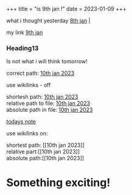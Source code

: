 +++
title = "is 9th jan !"
date = 2023-01-09
+++

what i thought yesterday [8th jan](@blog/first.md) | 

my link [9th jan](9th%20jan.md)


### Heading13
Is not what i will think tomorrow! 

correct path: [10th jan 2023](/daily%20journal/8th-january/)

use wikilinks - off

shortesh path: [10th jan 2023](10th%20jan%202023.md) <br>
relative path to file:  [10th jan 2023](10th%20jan%202023.md) <br>
absolute path in file: [10th jan 2023](10th%20jan%202023.md)<br>

[todays note](todays%20note.md)

use wikilinks on:

shortest path: [[10th jan 2023]] <br>
relative part:[[10th jan 2023]] <br>
absolute path:[[10th jan 2023]] <br>


# Something exciting!